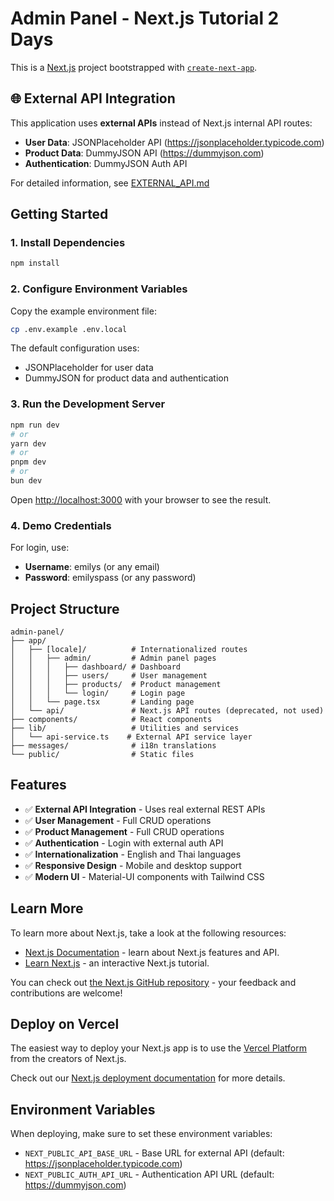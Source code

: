 # Admin Panel - Next.js Tutorial 2 Days

This is a [Next.js](https://nextjs.org) project bootstrapped with [`create-next-app`](https://nextjs.org/docs/app/api-reference/cli/create-next-app).

## 🌐 External API Integration

This application uses **external APIs** instead of Next.js internal API routes:

- **User Data**: JSONPlaceholder API (https://jsonplaceholder.typicode.com)
- **Product Data**: DummyJSON API (https://dummyjson.com)
- **Authentication**: DummyJSON Auth API

For detailed information, see [EXTERNAL_API.md](./EXTERNAL_API.md)

## Getting Started

### 1. Install Dependencies

```bash
npm install
```

### 2. Configure Environment Variables

Copy the example environment file:

```bash
cp .env.example .env.local
```

The default configuration uses:
- JSONPlaceholder for user data
- DummyJSON for product data and authentication

### 3. Run the Development Server

```bash
npm run dev
# or
yarn dev
# or
pnpm dev
# or
bun dev
```

Open [http://localhost:3000](http://localhost:3000) with your browser to see the result.

### 4. Demo Credentials

For login, use:
- **Username**: emilys (or any email)
- **Password**: emilyspass (or any password)

## Project Structure

```
admin-panel/
├── app/
│   ├── [locale]/          # Internationalized routes
│   │   ├── admin/         # Admin panel pages
│   │   │   ├── dashboard/ # Dashboard
│   │   │   ├── users/     # User management
│   │   │   ├── products/  # Product management
│   │   │   └── login/     # Login page
│   │   └── page.tsx       # Landing page
│   └── api/               # Next.js API routes (deprecated, not used)
├── components/            # React components
├── lib/                   # Utilities and services
│   └── api-service.ts    # External API service layer
├── messages/              # i18n translations
└── public/                # Static files
```

## Features

- ✅ **External API Integration** - Uses real external REST APIs
- ✅ **User Management** - Full CRUD operations
- ✅ **Product Management** - Full CRUD operations
- ✅ **Authentication** - Login with external auth API
- ✅ **Internationalization** - English and Thai languages
- ✅ **Responsive Design** - Mobile and desktop support
- ✅ **Modern UI** - Material-UI components with Tailwind CSS

## Learn More

To learn more about Next.js, take a look at the following resources:

- [Next.js Documentation](https://nextjs.org/docs) - learn about Next.js features and API.
- [Learn Next.js](https://nextjs.org/learn) - an interactive Next.js tutorial.

You can check out [the Next.js GitHub repository](https://github.com/vercel/next.js) - your feedback and contributions are welcome!

## Deploy on Vercel

The easiest way to deploy your Next.js app is to use the [Vercel Platform](https://vercel.com/new?utm_medium=default-template&filter=next.js&utm_source=create-next-app&utm_campaign=create-next-app-readme) from the creators of Next.js.

Check out our [Next.js deployment documentation](https://nextjs.org/docs/app/building-your-application/deploying) for more details.

## Environment Variables

When deploying, make sure to set these environment variables:

- `NEXT_PUBLIC_API_BASE_URL` - Base URL for external API (default: https://jsonplaceholder.typicode.com)
- `NEXT_PUBLIC_AUTH_API_URL` - Authentication API URL (default: https://dummyjson.com)

